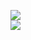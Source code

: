 [![](https://img.shields.io/badge/Made%20With-Github%20Spray-lightgrey.svg?style=for-the-badge&logo=github)](https://github.com/Annihil/github-spray#20726)  
[![](https://i.imgur.com/2DrTn0Z.gif)](https://github.com/Annihil/github-spray)